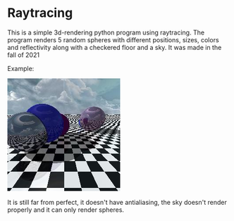 # Raytracing
This is a simple 3d-rendering python program using raytracing. The program renders 5 random spheres with different positions, sizes, colors and reflectivity along with a checkered floor and a sky. It was made in the fall of 2021

Example:

![Example of render](https://github.com/Malthegudum/raytracing/blob/cbb5b3575a18e86ee8c995b85ed28c243b254b41/images/3denv.jpg)

It is still far from perfect, it doesn't have antialiasing, the sky doesn't render properly and it can only render spheres.
